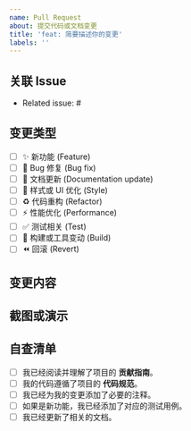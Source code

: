 ```yaml
---
name: Pull Request
about: 提交代码或文档变更
title: 'feat: 简要描述你的变更'
labels: ''
---
```


## 关联 Issue

<!-- 

请在这里关联相关的 Issue，例如：Fixes #123。
如果没有相关的 Issue，请简要说明原因。

-->

- Related issue: #

## 变更类型

<!-- 

请选择一个或多个符合你本次变更的类型。

-->

- [ ] ✨ 新功能 (Feature)
- [ ] 🐛 Bug 修复 (Bug fix)
- [ ] 📝 文档更新 (Documentation update)
- [ ] 🎨 样式或 UI 优化 (Style)
- [ ] ♻️ 代码重构 (Refactor)
- [ ] ⚡️ 性能优化 (Performance)
- [ ] ✅ 测试相关 (Test)
- [ ] 🔧 构建或工具变动 (Build)
- [ ] ⏪ 回滚 (Revert)

## 变更内容

<!-- 

请详细描述你本次变更的内容：
1. 解决了什么问题？
2. 做了哪些具体的改动？
3. 为什么这么做？

-->

## 截图或演示

<!-- 

如果你的变更是可视化的 (例如 UI 改动)，请在这里附上截图或 GIF 演示，方便评审。

-->

## 自查清单

<!-- 

提交前请务必检查以下几点：

-->

- [ ] 我已经阅读并理解了项目的 **贡献指南**。
- [ ] 我的代码遵循了项目的 **代码规范**。
- [ ] 我已经为我的变更添加了必要的注释。
- [ ] 如果是新功能，我已经添加了对应的测试用例。
- [ ] 我已经更新了相关的文档。